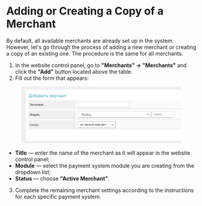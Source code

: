 # Adding or Creating a Copy of a Merchant

By default, all available merchants are already set up in the system. However, let's go through the process of adding a new merchant or creating a copy of an existing one. The procedure is the same for all merchants.

1. In the website control panel, go to **"Merchants" → "Merchants"** and click the **"Add"** button located above the table.
2. Fill out the form that appears:

<figure><img src="../../../.gitbook/assets/image (1043).png" alt=""><figcaption></figcaption></figure>

* **Title** — enter the name of the merchant as it will appear in the website control panel;
* **Module** — select the payment system module you are creating from the dropdown list;
* **Status** — choose **"Active Merchant"**.

3. Complete the remaining merchant settings according to the instructions for each specific payment system.